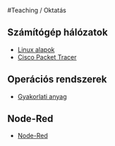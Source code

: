#Teaching / Oktatás

## Számítógép hálózatok

 * [Linux alapok](https://github.com/Antiemes/Szamitogep_halozatok)
 * [Cisco Packet Tracer](https://github.com/Antiemes/Packet_Tracer)

## Operációs rendszerek

 * [Gyakorlati anyag](https://github.com/Antiemes/OS_gyak)

## Node-Red

 * [Node-Red](https://github.com/Antiemes/NodeRed_examples)

